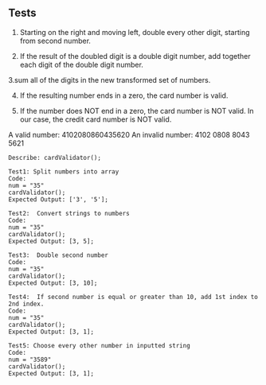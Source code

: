 ## Tests
1. Starting on the right and moving left, double every other digit, starting from second number.

2. If the result of the doubled digit is a double digit number, add together each digit of the double digit number.

3.sum all of the digits in the new transformed set of numbers.

4. If the resulting number ends in a zero, the card number is valid. 

5. If the number does NOT end in a zero, the card number is NOT valid. In our case, the credit card number is NOT valid.

A valid number: 4102080860435620
An invalid number: 4102 0808 8043 5621
```
Describe: cardValidator();

Test1: Split numbers into array
Code: 
num = "35"
cardValidator();
Expected Output: ['3', '5']; 

Test2:  Convert strings to numbers
Code: 
num = "35"
cardValidator();
Expected Output: [3, 5]; 

Test3:  Double second number 
Code: 
num = "35"
cardValidator();
Expected Output: [3, 10]; 

Test4:  If second number is equal or greater than 10, add 1st index to 2nd index.
Code: 
num = "35"
cardValidator();
Expected Output: [3, 1]; 

Test5: Choose every other number in inputted string
Code: 
num = "3589"
cardValidator();
Expected Output: [3, 1]; 
```
